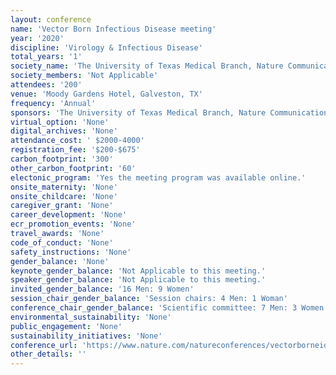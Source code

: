 ```yaml
---
layout: conference 
name: 'Vector Born Infectious Disease meeting'
year: '2020'
discipline: 'Virology & Infectious Disease'
total_years: '1'
society_name: 'The University of Texas Medical Branch, Nature Communications, and npj Vaccines'
society_members: 'Not Applicable'
attendees: '200'
venue: 'Moody Gardens Hotel, Galveston, TX'
frequency: 'Annual'
sponsors: 'The University of Texas Medical Branch, Nature Communications, and npj Vaccines'
virtual_option: 'None'
digital_archives: 'None'
attendance_cost: ' $2000-4000'
registration_fee: '$200-$675'
carbon_footprint: '300'
other_carbon_footprint: '60'
electonic_program: 'Yes the meeting program was available online.'
onsite_maternity: 'None'
onsite_childcare: 'None'
caregiver_grant: 'None'
career_development: 'None'
ecr_promotion_events: 'None'
travel_awards: 'None'
code_of_conduct: 'None'
safety_instructions: 'None'
gender_balance: 'None'
keynote_gender_balance: 'Not Applicable to this meeting.'
speaker_gender_balance: 'Not Applicable to this meeting.'
invited_gender_balance: '16 Men: 9 Women'
session_chair_gender_balance: 'Session chairs: 4 Men: 1 Woman'
conference_chair_gender_balance: 'Scientific committee: 7 Men: 3 Women'
environmental_sustainability: 'None'
public_engagement: 'None'
sustainability_initiatives: 'None'
conference_url: 'https://www.nature.com/natureconferences/vectorborneid20/index.html'
other_details: ''
---
```

